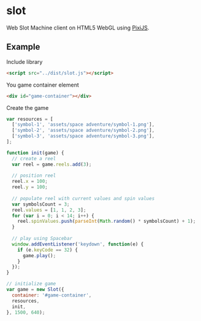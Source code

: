 # slot
Web Slot Machine client on HTML5 WebGL using [PixiJS](https://www.pixijs.com).

## Example
Include library
````html
<script src="../dist/slot.js"></script>
````
You game container element
````html
<div id="game-container"></div>
````
Create the game
````javascript
var resources = [
  ['symbol-1', 'assets/space adventure/symbol-1.png'],
  ['symbol-2', 'assets/space adventure/symbol-2.png'],
  ['symbol-3', 'assets/space adventure/symbol-3.png'],
];

function init(game) {
  // create a reel
  var reel = game.reels.add(3);
  
  // position reel
  reel.x = 100;
  reel.y = 100;
  
  // populate reel with current values and spin values
  var symbolsCount = 3;
  reel.values = [1, 1, 2, 3];
  for (var i = 0; i < 14; i++) {
    reel.spinValues.push(parseInt(Math.random() * symbolsCount) + 1);
  }
  
  // play using Spacebar
  window.addEventListener('keydown', function(e) {
    if (e.keyCode == 32) {
      game.play();
    }
  });
}

// initialize game
var game = new Slot({
  container: '#game-container',
  resources,
  init,
}, 1500, 640);
````
